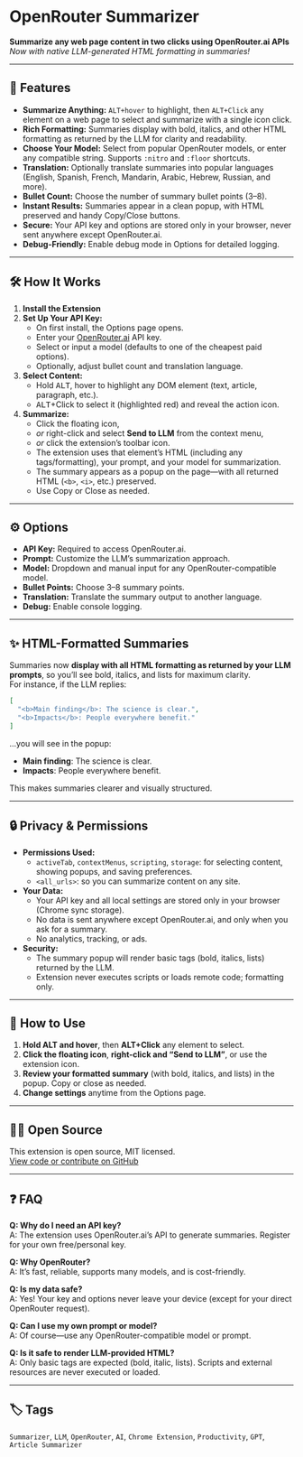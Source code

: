 # OpenRouter Summarizer

**Summarize any web page content in two clicks using OpenRouter.ai APIs**  
_Now with native LLM-generated HTML formatting in summaries!_

---

## 🚀 Features

- **Summarize Anything:** `ALT+hover` to highlight, then `ALT+Click` any element on a web page to select and summarize with a single icon click.
- **Rich Formatting:** Summaries display with bold, italics, and other HTML formatting as returned by the LLM for clarity and readability.
- **Choose Your Model:** Select from popular OpenRouter models, or enter any compatible string. Supports `:nitro` and `:floor` shortcuts.
- **Translation:** Optionally translate summaries into popular languages (English, Spanish, French, Mandarin, Arabic, Hebrew, Russian, and more).
- **Bullet Count:** Choose the number of summary bullet points (3–8).
- **Instant Results:** Summaries appear in a clean popup, with HTML preserved and handy Copy/Close buttons.
- **Secure:** Your API key and options are stored only in your browser, never sent anywhere except OpenRouter.ai.
- **Debug-Friendly:** Enable debug mode in Options for detailed logging.

---

## 🛠️ How It Works

1. **Install the Extension**
2. **Set Up Your API Key:**
    - On first install, the Options page opens.
    - Enter your [OpenRouter.ai](https://openrouter.ai/) API key.
    - Select or input a model (defaults to one of the cheapest paid options).
    - Optionally, adjust bullet count and translation language.
3. **Select Content:**
    - Hold <kbd>ALT</kbd>, hover to highlight any DOM element (text, article, paragraph, etc.).
    - <kbd>ALT</kbd>+Click to select it (highlighted red) and reveal the action icon.
4. **Summarize:**
    - Click the floating icon,
    - *or* right-click and select **Send to LLM** from the context menu,
    - *or* click the extension’s toolbar icon.
    - The extension uses that element’s HTML (including any tags/formatting), your prompt, and your model for summarization.
    - The summary appears as a popup on the page—with all returned HTML (`<b>`, `<i>`, etc.) preserved.
    - Use Copy or Close as needed.

---

## ⚙️ Options

- **API Key:** Required to access OpenRouter.ai.
- **Prompt:** Customize the LLM’s summarization approach.
- **Model:** Dropdown and manual input for any OpenRouter-compatible model.
- **Bullet Points:** Choose 3–8 summary points.
- **Translation:** Translate the summary output to another language.
- **Debug:** Enable console logging.

---

## ✨ HTML-Formatted Summaries

Summaries now **display with all HTML formatting as returned by your LLM prompts**, so you’ll see bold, italics, and lists for maximum clarity.  
For instance, if the LLM replies:

```json
[
  "<b>Main finding</b>: The science is clear.",
  "<b>Impacts</b>: People everywhere benefit."
]
```

…you will see in the popup:

- **Main finding**: The science is clear.
- **Impacts**: People everywhere benefit.

This makes summaries clearer and visually structured.

---

## 🔒 Privacy & Permissions

- **Permissions Used:**
  - `activeTab`, `contextMenus`, `scripting`, `storage`: for selecting content, showing popups, and saving preferences.
  - `<all_urls>`: so you can summarize content on any site.
- **Your Data:**
  - Your API key and all local settings are stored only in your browser (Chrome sync storage).
  - No data is sent anywhere except OpenRouter.ai, and only when you ask for a summary.
  - No analytics, tracking, or ads.
- **Security:**
  - The summary popup will render basic tags (bold, italics, lists) returned by the LLM.
  - Extension never executes scripts or loads remote code; formatting only.

---

## 📝 How to Use

1. **Hold ALT and hover**, then **ALT+Click** any element to select.
2. **Click the floating icon**, **right-click and “Send to LLM”**, or use the extension icon.
3. **Review your formatted summary** (with bold, italics, and lists) in the popup. Copy or close as needed.
4. **Change settings** anytime from the Options page.

---

## 🧑‍💻 Open Source

This extension is open source, MIT licensed.  
[View code or contribute on GitHub](https://github.com/bogorad/openrouter-summarizer)

---

## ❓ FAQ

**Q: Why do I need an API key?**  
A: The extension uses OpenRouter.ai’s API to generate summaries. Register for your own free/personal key.

**Q: Why OpenRouter?**  
A: It’s fast, reliable, supports many models, and is cost-friendly.

**Q: Is my data safe?**  
A: Yes! Your key and options never leave your device (except for your direct OpenRouter request).

**Q: Can I use my own prompt or model?**  
A: Of course—use any OpenRouter-compatible model or prompt.

**Q: Is it safe to render LLM-provided HTML?**  
A: Only basic tags are expected (bold, italic, lists). Scripts and external resources are never executed or loaded.

---

## 🏷️ Tags

`Summarizer`, `LLM`, `OpenRouter`, `AI`, `Chrome Extension`, `Productivity`, `GPT`, `Article Summarizer`

